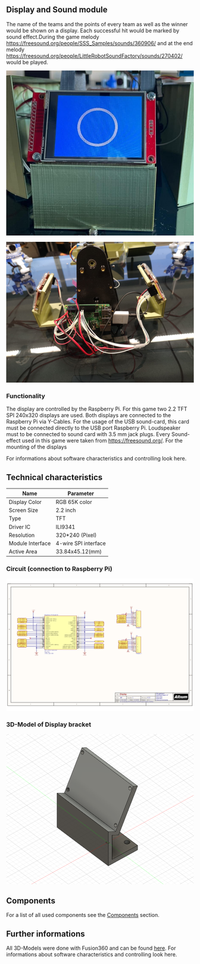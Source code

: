 ## Display and Sound module

The name of the teams and the points of every team as well as the winner would be shown on a display. Each successful hit would be marked by sound effect.During the game melody  https://freesound.org/people/SSS_Samples/sounds/360906/ and at the end melody https://freesound.org/people/LittleRobotSoundFactory/sounds/270402/ would be played.

![Display](assets/display1.jpeg)

![Display connection](assets/display.jpeg)


### Functionality

The display are controlled by the Raspberry Pi. For this game two 2.2 TFT SPI 240x320  displays are used. Both displays are connected to the Raspberry Pi via Y-Cables. For the usage of the USB sound-card, this card must be connected directly to the USB port Raspberry Pi. Loudspeaker must to be connected to sound card with 3.5 mm jack plugs. Every Sound-effect used in this game were taken from https://freesound.org/. For the mounting of the displays

For informations about software characteristics and controlling look here.

## Technical characteristics


| Name             | Parameter            |
| ---------------- | -------------------- |
| Display Color    | RGB 65K color        |
| Screen Size      | 2.2 inch             |
| Type             | TFT                  |
| Driver IC        | ILI9341              |
| Resolution       | 320*240 (Pixel)      |
| Module Interface | 4-wire SPI interface |
| Active Area      | 33.84x45.12(mm)      |


### Circuit (connection to Raspberry Pi)

![Display circuit](circuit/display1.png)

### 3D-Model of Display bracket

![Display bracket](3D_models/display_halterung.PNG)


## Components

For a list of all used components see the [Components](Components.md) section.

## Further informations

All 3D-Models were done with Fusion360 and can be found [here](3D_models/Display).
For informations about software characteristics and controlling look here.
